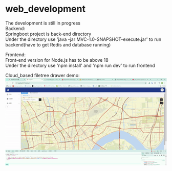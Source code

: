 # web_development
The development is still in progress  
Backend:  
Springboot project is back-end directory  
Under the directory use 'java -jar MVC-1.0-SNAPSHOT-execute.jar' to run backend(have to get Redis and database running)  

Frontend:   
Front-end version for Node.js has to be above 18  
Under the directory use 'npm install' and 'npm run dev' to run frontend  

Cloud_based filetree drawer demo:  
![demo](demo/ezgif-7-fb534003ea.gif)
